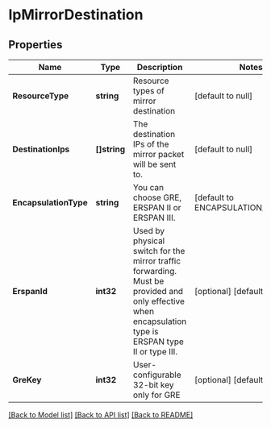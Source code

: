 # IpMirrorDestination

## Properties
Name | Type | Description | Notes
------------ | ------------- | ------------- | -------------
**ResourceType** | **string** | Resource types of mirror destination | [default to null]
**DestinationIps** | **[]string** | The destination IPs of the mirror packet will be sent to. | [default to null]
**EncapsulationType** | **string** | You can choose GRE, ERSPAN II or ERSPAN III. | [default to ENCAPSULATION_TYPE.GRE]
**ErspanId** | **int32** | Used by physical switch for the mirror traffic forwarding. Must be provided and only effective when encapsulation type is ERSPAN type II or type III.  | [optional] [default to null]
**GreKey** | **int32** | User-configurable 32-bit key only for GRE | [optional] [default to null]

[[Back to Model list]](../README.md#documentation-for-models) [[Back to API list]](../README.md#documentation-for-api-endpoints) [[Back to README]](../README.md)

